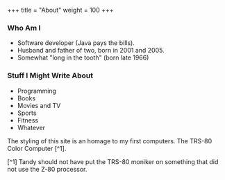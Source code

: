+++
title = "About"
weight = 100
+++

### Who Am I
 - Software developer (Java pays the bills).
 - Husband and father of two, born in 2001 and 2005. 
 - Somewhat "long in the tooth" (born late 1966)
 
### Stuff I Might Write About

- Programming
- Books
- Movies and TV
- Sports
- Fitness 
- Whatever


The styling of this site is an homage to my first computers. The TRS-80 Color Computer [^1]. 

[^1] Tandy should not have put the TRS-80 moniker on something that did not use the Z-80 processor.
